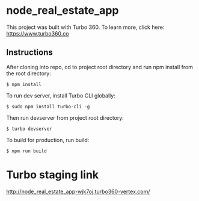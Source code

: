# node_real_estate_app

This project was built with Turbo 360. To learn more, click here: https://www.turbo360.co

## Instructions
After cloning into repo, cd to project root directory and run npm install from the root directory:

```
$ npm install
```

To run dev server, install Turbo CLI globally:

```
$ sudo npm install turbo-cli -g
```

Then run devserver from project root directory:

```
$ turbo devserver
```

To build for production, run build:

```
$ npm run build
```

# Turbo staging link

http://node_real_estate_app-wjk7oj.turbo360-vertex.com/


